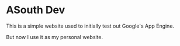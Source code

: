 # ASouth Dev

This is a simple website used to initially test out Google's App Engine.

But now I use it as my personal website.